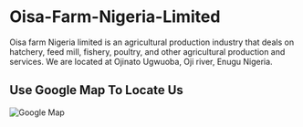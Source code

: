 # Oisa-Farm-Nigeria-Limited

Oisa farm Nigeria limited is an agricultural production industry that deals on hatchery, feed mill, fishery, poultry, and other agricultural production and services.
We are located at Ojinato Ugwuoba, Oji river, Enugu Nigeria.

## Use Google Map To Locate Us

![Google Map](https://goo.gl/maps/qQwbn3y46JR9TueA7)
